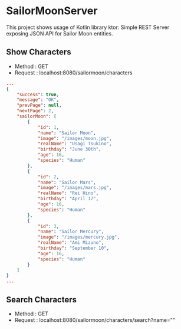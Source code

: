# SailorMoonServer

This project shows usage of Kotlin library ktor: Simple REST Server exposing JSON API for Sailor Moon entities.

## Show Characters
- Method : GET
- Request : localhost:8080/sailormoon/characters
```json 
...
{
    "success": true,
    "message": "OK",
    "prevPage": null,
    "nextPage": 2,
    "sailorMoon": [
        {
            "id": 1,
            "name": "Sailor Moon",
            "image": "/images/moon.jpg",
            "realName": "Usagi Tsukino",
            "birthday": "June 30th",
            "age": 16,
            "species": "Human"
        },
        {
            "id": 2,
            "name": "Sailor Mars",
            "image": "/images/mars.jpg",
            "realName": "Rei Hino",
            "birthday": "April 17",
            "age": 16,
            "species": "Human"
        },
        {
            "id": 3,
            "name": "Sailor Mercury",
            "image": "/images/mercury.jpg",
            "realName": "Ami Mizuno",
            "birthday": "September 10",
            "age": 16,
            "species": "Human"
        }
    ]
}
...
```


## Search Characters
- Method : GET
- Request : localhost:8080/sailormoon/characters/search?name=""

